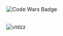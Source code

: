 
<img align="left" alt="Code Wars Badge" src="https://www.codewars.com/users/vldzz/badges/large"/>
<br><br>

<!-- My github stats -->
<!-- <img src="https://github-readme-stats.vercel.app/api?username=vldzz&show_icons=true&theme=github_dark&line_height=30&border_radius=10&hide=stars" /> -->
<p align="left"> <img src="https://komarev.com/ghpvc/?username=vldzz&label=Profile%20views&color=0e75b6&style=flat" alt="vldzz" /> </p>


  

